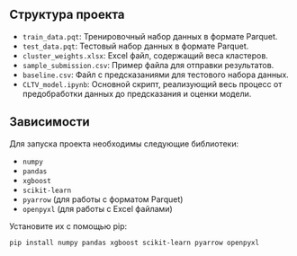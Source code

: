 ## Структура проекта

- `train_data.pqt`: Тренировочный набор данных в формате Parquet.
- `test_data.pqt`: Тестовый набор данных в формате Parquet.
- `cluster_weights.xlsx`: Excel файл, содержащий веса кластеров.
- `sample_submission.csv`: Пример файла для отправки результатов.
- `baseline.csv`: Файл с предсказаниями для тестового набора данных.
- `CLTV_model.ipynb`: Основной скрипт, реализующий весь процесс от предобработки данных до предсказания и оценки модели.

## Зависимости

Для запуска проекта необходимы следующие библиотеки:

- `numpy`
- `pandas`
- `xgboost`
- `scikit-learn`
- `pyarrow` (для работы с форматом Parquet)
- `openpyxl` (для работы с Excel файлами)

Установите их с помощью pip:

```bash
pip install numpy pandas xgboost scikit-learn pyarrow openpyxl
